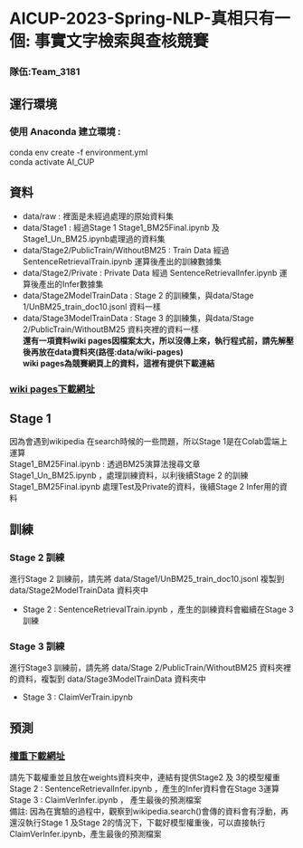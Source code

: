 # AICUP-2023-Spring-NLP-真相只有一個: 事實文字檢索與查核競賽   
### 隊伍:Team_3181 
## 運行環境  
### 使用 Anaconda 建立環境 :   
conda env create -f environment.yml  
conda activate AI_CUP  

## 資料  
- data/raw : 裡面是未經過處理的原始資料集  
- data/Stage1 : 經過Stage 1 Stage1_BM25Final.ipynb 及 Stage1_Un_BM25.ipynb處理過的資料集  
- data/Stage2/PublicTrain/WithoutBM25 : Train Data 經過 SentenceRetrievalTrain.ipynb 運算後產出的訓練數據集  
- data/Stage2/Private : Private Data 經過 SentenceRetrievalInfer.ipynb 運算後產出的Infer數據集  
- data/Stage2ModelTrainData : Stage 2 的訓練集，與data/Stage 1/UnBM25_train_doc10.jsonl 資料一樣  
- data/Stage3ModelTrainData : Stage 3 的訓練集，與data/Stage 2/PublicTrain/WithoutBM25 資料夾裡的資料一樣  
**還有一項資料wiki pages因檔案太大，所以沒傳上來，執行程式前，請先解壓後再放在data資料夾(路徑:data/wiki-pages)**  
**wiki pages為競賽網頁上的資料，這裡有提供下載連結**  
### [wiki pages下載網址](https://drive.google.com/drive/folders/195FIG2ZCyI-VqZJtZLG3aHcJxQ13KjdI?usp=sharing)  
## Stage 1
因為會遇到wikipedia 在search時候的一些問題，所以Stage 1是在Colab雲端上運算  
Stage1_BM25Final.ipynb : 透過BM25演算法搜尋文章  
Stage1_Un_BM25.ipynb ，處理訓練資料，以利後續Stage 2 的訓練  
Stage1_BM25Final.ipynb 處理Test及Private的資料，後續Stage 2 Infer用的資料
## 訓練 
### Stage 2 訓練
進行Stage 2 訓練前，請先將 data/Stage1/UnBM25_train_doc10.jsonl 複製到 data/Stage2ModelTrainData 資料夾中  
- Stage 2 : SentenceRetrievalTrain.ipynb ，產生的訓練資料會繼續在Stage 3訓練
### Stage 3 訓練
進行Stage3 訓練前，請先將 data/Stage 2/PublicTrain/WithoutBM25 資料夾裡的資料，複製到 data/Stage3ModelTrainData 資料夾中  
- Stage 3 : ClaimVerTrain.ipynb
## 預測  
### [權重下載網址](https://drive.google.com/drive/folders/1ejU6aEcdF7dcGH85tKRLN4wNgHPahtS0?usp=sharing)  
請先下載權重並且放在weights資料夾中，連結有提供Stage2 及 3的模型權重  
Stage 2 : SentenceRetrievalInfer.ipynb  ，產生的Infer資料會在Stage 3運算  
Stage 3 : ClaimVerInfer.ipynb  ， 產生最後的預測檔案  
備註: 因為在實驗的過程中，觀察到wikipedia.search()會傳的資料會有浮動，再還沒執行Stage 1 及Stage 2的情況下，下載好模型權重後，可以直接執行ClaimVerInfer.ipynb，產生最後的預測檔案  
